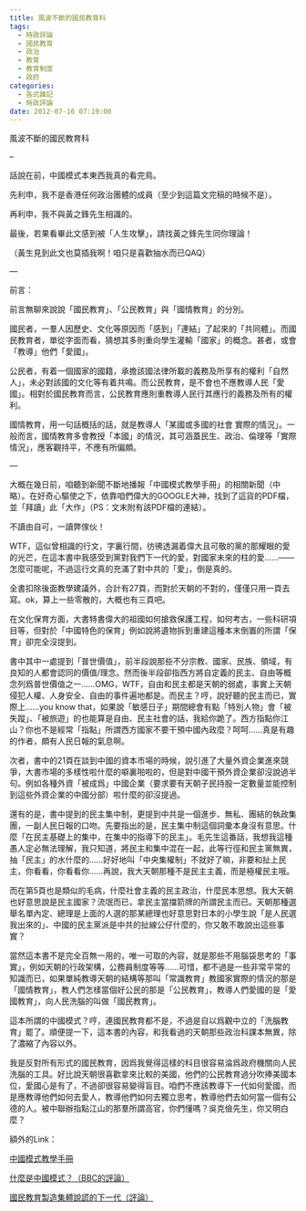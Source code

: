 ```yaml
---
title: 風波不斷的國民教育科
tags:
  - 時政評論
  - 國民教育
  - 政治
  - 教育
  - 教育制度
  - 政府
categories:
  - 各式雜記
  - 時政評論
date: 2012-07-16 07:19:00
---
```


風波不斷的國民教育科

&#8211;

話說在前，中國模式本東西我真的看完鳥。

先利申，我不是香港任何政治團體的成員（至少到這篇文完稿的時候不是）。

再利申，我不與黃之鋒先生相識的。

最後，若果看畢此文感到被「人生攻擊」，請找黃之鋒先生同你理論！

（黃生見到此文也莫插我啊！咱只是喜歡抽水而已QAQ）

&#8212;


前言：

前言無聊來說說「國民教育」、「公民教育」與「國情教育」的分別。

國民者，一羣人因歷史、文化等原因而「感到」「連結」了起來的「共同體」。而國民教育者，單從字面而看，猜想其多則重向學生灌輸「國家」的概念。甚者，或會「教導」他們「愛國」。

公民者，有着一個國家的國籍，承擔該國法律所載的義務及所享有的權利「自然人」，未必對該國的文化等有着共鳴。而公民教育，是不會也不應教導人民「愛國」。相對於國民教育而言，公民教育應則重教導人民行其應行的義務及所有的權利。

國情教育，用一句話概括的話，就是教導人「某國或多國的社會 實際的情況」。一般而言，國情教育多會教授「本國」的情況，其可涵蓋民生、政治、倫理等「實際情況」，應客觀持平，不應有所偏頗。

&#8212;

大概在幾日前，咱聽到新聞不斷地播報「中國模式教學手冊」的相關新聞（中略）。在好奇心驅使之下，依靠咱們偉大的GOOGLE大神，找到了這貨的PDF檔，並「拜讀」此「大作」（PS：文末附有該PDF檔的連結）。

不讀由自可，一讀弊傢伙！

WTF，這似曾相識的行文，字裏行間，彷彿透漏着偉大且可敬的黨的那耀眼的愛的光芒，在這本書中我感受到黨對我們下一代的愛，對國家未來的柱的愛……——怎麼可能呢，不過這行文真的充滿了對中共的「愛」，倒是真的。

全書扣除後面教學建議外，合計有27頁，而對於天朝的不對的，僅僅只用一頁去寫。ok，算上一些零散的，大概也有三頁吧。

在文化保育方面，大書特書偉大的祖國如何搶救保護工程，如何考古，一些科研項目等，但對於「中國特色的保育」例如說將遺物拆到重建這種本末倒置的所謂「保育」卻完全沒提到。

書中其中一處提到「普世價值」，前半段說那些不分宗教、國家、民族、領域，有良知的人都會認同的價值/理念。然而後半段卻指西方將自定義的民主、自由等概念列爲普世價值之一……OMG，WTF，自由和民主都是天朝的弱處，事實上天朝侵犯人權、人身安全、自由的事件遍地都是。而民主？哼，說好聽的民主而已，實際上……you know that，如果說「敏感日子」期間總會有點「特別人物」會「被失蹤」、「被旅遊」的也能算是自由、民主社會的話，我給你跪了。西方指點你江山？你也不是經常「指點」所謂西方國家不要干預中國內政麼？呵呵……真是有趣的作者，頗有人民日報的氣息啊。

次者，書中的21頁在談到中國的資本市場的時候，說引進了大量外資企業進來競爭，大書市場的多樣性啦什麼的噼裏啪啦的，但是對中國干預外資企業卻沒說過半句。例如各種外資「被成爲」中國企業（要求要有天朝子民持股一定數量並能控制到這些外資企業的中國分部）啦什麼的卻沒提過。

還有的是，書中提到的民主集中制，更提到中共是一個進步、無私、團結的執政集團，一副人民日報的口吻。先要指出的是，民主集中制這個詞彙本身沒有意思。什麼「在民主基礎上的集中，在集中的指導下的民主」。毛先生這番話，我想我這種愚人定必無法理解，我只知道，將民主和集中混在一起，此等行徑和民主黨無異，抽「民主」的水什麼的……好好地叫「中央集權制」不就好了嘛，非要和扯上民主，你看看，你看看你……再說，我大天朝那種不是民主主義，而是極權民主哦。

而在第5頁也是類似的毛病，什麼社會主義的民主政治，什麼民本思想。我大天朝也好意思說是民主國家？流氓而已，拿民主當擋箭牌的所謂民主而已。天朝那種選舉名單內定、總理是上面的人選的那某總理也好意思對日本的小學生說「是人民選我出來的」、中國的民主黨派是中共的扯線公仔什麼的，你又敢不敢說出這些事實？

當然這本書不是完全百無一用的，唯一可取的內容，就是那些不用腦袋思考的「事實」，例如天朝的行政架構，公務員制度等等……可惜，都不過是一些非常平常的知識而已，如果單純教導天朝的結構等那叫「常識教育」教國家實際的情況的那是「國情教育」，教人們怎樣當個好公民的那是「公民教育」，教導人們愛國的是「愛國教育」，向人民洗腦的叫做「國民教育」。

這本所謂的中國模式？哼，連國民教育都不是，不過是自以爲觀中立的「洗腦教育」罷了。順便提一下，這本書的內容，和我看過的天朝那些政治科課本無異，除了濃縮了內容以外。

我是反對所有形式的國民教育，因爲我覺得這樣的科目很容易淪爲政府機關向人民洗腦的工具。好比說天朝很喜歡拿來比較的美國，他們的公民教育過分吹捧美國本位，愛國心是有了，不過卻很容易變得盲目。咱們不應該教導下一代如何愛國，而是應教導他們如何去愛人，教導他們如何去獨立思考，教導他們去如何當一個有公德的人。被中聯辦指點江山的那羣所謂高官，你們懂嗎？吳克儉先生，你又明白麼？

額外的Link：

[中國模式教學手冊](https://docs.google.com/open?id=0BxxwTmzILcb2cWJzY1FaTmVFSmM)

[什麼是中國模式？（BBC的評論）](http://www.bbc.co.uk/zhongwen/trad/china/2011/03/110302_cr_chinamodel.shtml)

[國民教育製造集體說謊的下一代（評論）](http://samngx123gmail.blogspot.hk/2011/05/blog-post_11.html)
